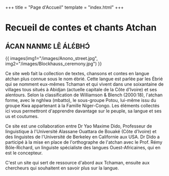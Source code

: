 +++
title = "Page d'Accueil"
template = "index.html"
+++

# Recueil de contes et chants Atchan

## ÁCAN NANMƐ LÊ ÁLƐ́BHƆ́

{{ images(img1="/images/Anono_street.jpg", img2="/images/Blockhauss_ceremony.jpg") }}

Ce site web fait la collection de textes, chansons et contes en langue atchan plus connue sous le nom ébrié. Cette langue est parlée par les Ébrié qui se nomment eux-mêmes Tchaman et qui vivent dans une soixantaine de villages tous situés à Abidjan (actuelle capitale de la Côte d'Ivoire) et ses alentours. Selon la classification de Williamson & Blench (2000:18), l'atchan forme, avec le nghlwa (mbatto), le sous-groupe Potou, lui-même issu du groupe Kwa appartenant à la Famille Niger-Congo. Les éléments collectés ici vous permettront d'apprendre davantage sur le peuple, sa langue et ses us et coutumes.

Ce site est une collaboration entre Dr Yao Maxime Dido, Professeur de linguistique à l'Université Alassane Ouattara de Bouaké (Côte d'Ivoire) et des linguistes de l'Université de Berkeley en Californie aux USA. Dr Dido a participé à la mise en place de l'orthographe de l'atchan avec le Prof. Rémy Bôle-Richard, un linguiste spécialiste des langues Ouest-Africaines, qui en est le concepteur.

C'est un site qui sert de ressource d'abord aux Tchaman, ensuite aux chercheurs qui souhaitent en savoir plus sur la langue.

